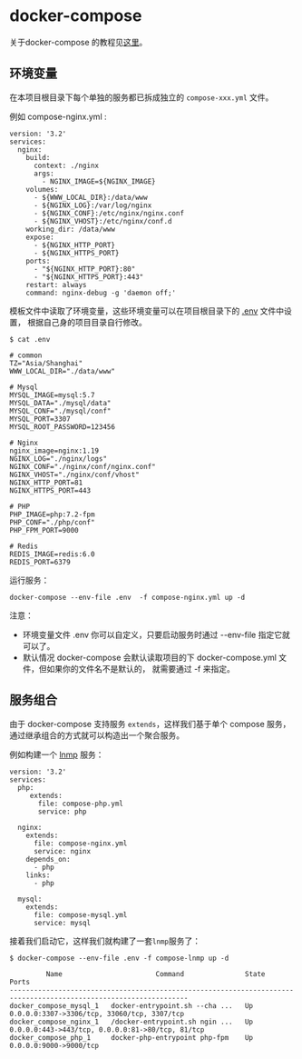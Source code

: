 # docker-compose 

关于docker-compose 的教程见[这里](./tutorial.md)。

## 环境变量
在本项目根目录下每个单独的服务都已拆成独立的 `compose-xxx.yml` 文件。

例如 compose-nginx.yml :
```shell script
version: '3.2'
services:
  nginx:
    build:
      context: ./nginx
      args:
        - NGINX_IMAGE=${NGINX_IMAGE}
    volumes:
      - ${WWW_LOCAL_DIR}:/data/www
      - ${NGINX_LOG}:/var/log/nginx
      - ${NGINX_CONF}:/etc/nginx/nginx.conf
      - ${NGINX_VHOST}:/etc/nginx/conf.d
    working_dir: /data/www
    expose:
      - ${NGINX_HTTP_PORT}
      - ${NGINX_HTTPS_PORT}
    ports:
      - "${NGINX_HTTP_PORT}:80"
      - "${NGINX_HTTPS_PORT}:443"
    restart: always
    command: nginx-debug -g 'daemon off;'
```

模板文件中读取了环境变量，这些环境变量可以在项目根目录下的 [.env](./.env) 文件中设置，
根据自己身的项目目录自行修改。
```shell script
$ cat .env

# common
TZ="Asia/Shanghai"
WWW_LOCAL_DIR="./data/www"

# Mysql
MYSQL_IMAGE=mysql:5.7
MYSQL_DATA="./mysql/data"
MYSQL_CONF="./mysql/conf"
MYSQL_PORT=3307
MYSQL_ROOT_PASSWORD=123456

# Nginx
nginx_image=nginx:1.19
NGINX_LOG="./nginx/logs"
NGINX_CONF="./nginx/conf/nginx.conf"
NGINX_VHOST="./nginx/conf/vhost"
NGINX_HTTP_PORT=81
NGINX_HTTPS_PORT=443

# PHP
PHP_IMAGE=php:7.2-fpm
PHP_CONF="./php/conf"
PHP_FPM_PORT=9000

# Redis
REDIS_IMAGE=redis:6.0
REDIS_PORT=6379

```

运行服务：
```shell script
docker-compose --env-file .env  -f compose-nginx.yml up -d
```

注意：
- 环境变量文件 .env 你可以自定义，只要启动服务时通过 --env-file 指定它就可以了。
- 默认情况 docker-compose 会默认读取项目的下 docker-compose.yml 文件，但如果你的文件名不是默认的，
就需要通过 -f 来指定。


## 服务组合
由于 docker-compose 支持服务 `extends`，这样我们基于单个 compose 服务，通过继承组合的方式就可以构造出一个聚合服务。

例如构建一个 [lnmp](./compose-lnmp.yml) 服务：
```shell script
version: '3.2'
services:
  php:
     extends:
       file: compose-php.yml
       service: php

  nginx:
    extends:
      file: compose-nginx.yml
      service: nginx
    depends_on:
      - php
    links:
      - php

  mysql:
    extends:
      file: compose-mysql.yml
      service: mysql
``` 

接着我们启动它，这样我们就构建了一套`lnmp`服务了：

```shell script
$ docker-compose --env-file .env -f compose-lnmp up -d

         Name                       Command               State                        Ports
------------------------------------------------------------------------------------------------------------------
docker_compose_mysql_1   docker-entrypoint.sh --cha ...   Up      0.0.0.0:3307->3306/tcp, 33060/tcp, 3307/tcp
docker_compose_nginx_1   /docker-entrypoint.sh ngin ...   Up      0.0.0.0:443->443/tcp, 0.0.0.0:81->80/tcp, 81/tcp
docker_compose_php_1     docker-php-entrypoint php-fpm    Up      0.0.0.0:9000->9000/tcp

```




